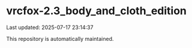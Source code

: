 # vrcfox-2.3_body_and_cloth_edition

Last updated: 2025-07-17 23:14:37

This repository is automatically maintained.
